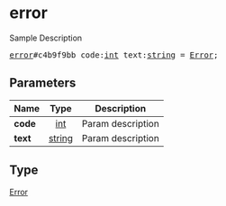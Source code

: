 # error

Sample Description

<pre>
<a href="../constructor/error.md">error</a>#c4b9f9bb code:<a href="../type/int.md">int</a> text:<a href="../type/string.md">string</a> = <a href="../type/Error.md">Error</a>;
</pre>

## Parameters

| Name | Type | Description |
|------|:----:|-------------|
| **code** | [int](../type/int.md) | Param description |
| **text** | [string](../type/string.md) | Param description |

## Type

[Error](../type/Error.md)

